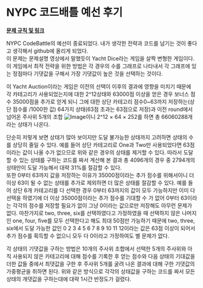 # NYPC 코드배틀 예선 후기

**[문제 규칙 및 링크](https://nypc.github.io/2025-codebattle/online_1)**


 NYPC CodeBattle의 예선이 종료되었다. 내가 생각한 전략과 코드를 남기는 것이 좋다고 생각해서 github에 올리게 되었다.   
 이 문제는 문제설명 영상에서 말했듯이 Yacht Dice라는 게임을 살짝 변형한 게임이다. 이 게임에서 최적 전략을 위한 방법은 각 경우의 수를 그래프로 나타내서 각 그래프에 있는 정점마다 기댓값을 구해서 가장 기댓값이 높은 것을 선택하는 것이다. 

 이 Yacht Auction이라는 게임은 이전의 선택이 이후의 결과에 영향을 미치기 때문에 각 카테고리가 사용되었는지에 대한 2^12상태와 63000점 이상을 얻은 경우 보너스 점수 35000점을 추가로 얻게 되니 그에 대한 상단 카테고리 점수0~63까지 저장하는(상단 점수를 /1000한 값) 64가지 상태(63점 초과는 63점으로 저장)과 이전 round에서 넘어온 주사위 5개의 조합 ![Image](https://github.com/user-attachments/assets/7c625e1d-32c5-4e31-900b-4c06e4419eef)이니 2^12 × 64 × 252를 하면 총 66060288개라는 상태가 나온다.

 단순히 저렇게 보면 상태가 많아 보이지만 도달 불가능한 상태까지 고려하면 상태의 수를 상당히 줄일 수 있다. 예를 들어 상단 카테고리로 One과 Two만 사용되었다면 63점이라는 값이 나올 수가 없으므로 위와 같은 경우의 상태를 제거할 수 있다. 따라서 도달할 수 있는 상태를 구하는 코드를 짜서 계산해 본 결과 총 4096개의 경우 중 2794개의 상태만이 도달 가능해서 대략 31%를 절감할 수 있다.   
 또한 0부터 63까지 값을 저장하는 이유가 35000점이라는 추가 점수를 위해서이니 더 이상 63이 될 수 없는 상태를 추가로 제외하면 더 많은 상태를 절감할 수 있다. 예를 들어 상단 6개 카테고리를 다 선택한 경우 0부터 63까지의 값이 모두 가능하지만 이미 다 선택을 하였기에 더 이상 35000점이라는 추가 점수를 기대할 수 가 없어 0부터 63이라는 각각의 점수를 저장할 필요가 없이 그냥 0이라는 값으로만 저장해도 아무런 문제가 없다. 마찬가지로 two, three, six를 선택하였다고 가정하였을 때 선택하지 않은 나머지인 one, four, five를 모두 선택한다고 해도 최대 50점만 가능하기 때문에 two, three, six에서 도달 가능한 값인 0 2 3 4 5 6 7 8 9 10 11 12이라는 값은 63점 이상이 되어서 추가 점수를 획득할 수 없으니 모두 다 0이라고 가정하여도 별 문제가 없다. 

 각 상태의 기댓값을 구하는 방법은 10개의 주사위 조합에서 선택한 5개의 주사위와 아직 사용되지 않은 카테고리에 대해 점수를 기록한 후 얻는 점수와 다음 상태의 기대값을 더한 값들 중에서 최댓값을 구한 후 주사위 5개를 굴려 나온 결과에 대해 구한 기댓값의 가중평균을 취하면 된다. 
 위와 같은 방식으로 각각의 상태값을 구하는 코드를 짜서 모든 상태의 개댓값을 구하는대에 대략 1시간 반정도가 걸렸다.  
